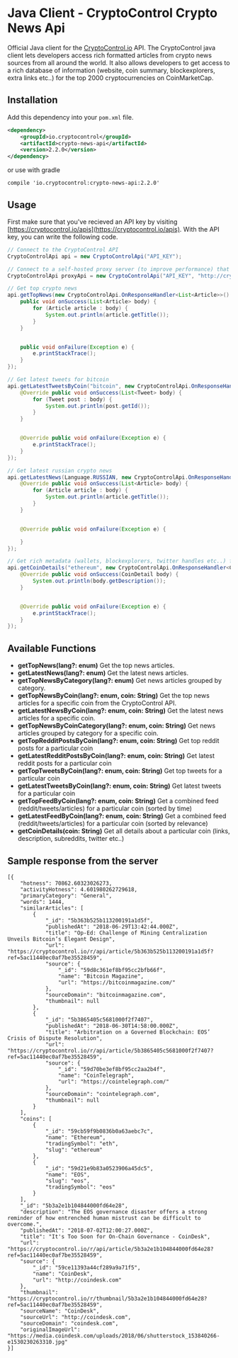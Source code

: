 Java Client - CryptoControl Crypto News Api
===========================================

Official Java client for the [CryptoControl.io](https://cryptocontrol.io) API. The CryptoControl java client lets developers access rich formatted articles from crypto news sources from all around the world.
It also allows developers to get access to a rich database of information (website, coin summary, blockexplorers, extra links etc..) for the top 2000 cryptocurrencies on CoinMarketCap.

## Installation
Add this dependency into your `pom.xml` file.

```xml
<dependency>
    <groupId>io.cryptocontrol</groupId>
    <artifactId>crypto-news-api</artifactId>
    <version>2.2.0</version>
</dependency>
```

or use with gradle

```
compile 'io.cryptocontrol:crypto-news-api:2.2.0'
```


## Usage
First make sure that you've recieved an API key by visiting [https://cryptocontrol.io/apis](https://cryptocontrol.io/apis). With the API key, you can write the following code.

```java
// Connect to the CryptoControl API
CryptoControlApi api = new CryptoControlApi("API_KEY");

// Connect to a self-hosted proxy server (to improve performance) that points to cryptocontrol.io
CryptoControlApi proxyApi = new CryptoControlApi("API_KEY", "http://cryptocontrol_proxy/api/v1/public");

// Get top crypto news
api.getTopNews(new CryptoControlApi.OnResponseHandler<List<Article>>() {
    public void onSuccess(List<Article> body) {
        for (Article article : body) {
            System.out.println(article.getTitle());
        }
    }


    public void onFailure(Exception e) {
        e.printStackTrace();
    }
});

// Get latest tweets for bitcoin
api.getLatestTweetsByCoin("bitcoin", new CryptoControlApi.OnResponseHandler<List<Tweet>>() {
    @Override public void onSuccess(List<Tweet> body) {
        for (Tweet post : body) {
            System.out.println(post.getId());
        }
    }


    @Override public void onFailure(Exception e) {
        e.printStackTrace();
    }
});

// Get latest russian crypto news
api.getLatestNews(Language.RUSSIAN, new CryptoControlApi.OnResponseHandler<List<Article>>() {
    @Override public void onSuccess(List<Article> body) {
        for (Article article : body) {
            System.out.println(article.getTitle());
        }
    }


    @Override public void onFailure(Exception e) {

    }
});

// Get rich metadata (wallets, blockexplorers, twitter handles etc..) for ethereum
api.getCoinDetails("ethereum", new CryptoControlApi.OnResponseHandler<CoinDetail>() {
    @Override public void onSuccess(CoinDetail body) {
        System.out.println(body.getDescription());
    }


    @Override public void onFailure(Exception e) {
        e.printStackTrace();
    }
});

```


## Available Functions

- **getTopNews(lang?: enum)** Get the top news articles.
- **getLatestNews(lang?: enum)** Get the latest news articles.
- **getTopNewsByCategory(lang?: enum)** Get news articles grouped by category.
- **getTopNewsByCoin(lang?: enum, coin: String)** Get the top news articles for a specific coin from the CryptoControl API.
- **getLatestNewsByCoin(lang?: enum, coin: String)** Get the latest news articles for a specific coin.
- **getTopNewsByCoinCategory(lang?: enum, coin: String)** Get news articles grouped by category for a specific coin.
- **getTopRedditPostsByCoin(lang?: enum, coin: String)** Get top reddit posts for a particular coin
- **getLatestRedditPostsByCoin(lang?: enum, coin: String)** Get latest reddit posts for a particular coin
- **getTopTweetsByCoin(lang?: enum, coin: String)** Get top tweets for a particular coin
- **getLatestTweetsByCoin(lang?: enum, coin: String)** Get latest tweets for a particular coin
- **getTopFeedByCoin(lang?: enum, coin: String)** Get a combined feed (reddit/tweets/articles) for a particular coin (sorted by time)
- **getLatestFeedByCoin(lang?: enum, coin: String)** Get a combined feed (reddit/tweets/articles) for a particular coin (sorted by relevance)
- **getCoinDetails(coin: String)** Get all details about a particular coin (links, description, subreddits, twitter etc..)


## Sample response from the server

```
[{
    "hotness": 70862.60323026273,
    "activityHotness": 4.601980262729618,
    "primaryCategory": "General",
    "words": 1444,
    "similarArticles": [
        {
            "_id": "5b363b525b113200191a1d5f",
            "publishedAt": "2018-06-29T13:42:44.000Z",
            "title": "Op-Ed: Challenge of Mining Centralization Unveils Bitcoin’s Elegant Design",
            "url": "https://cryptocontrol.io/r/api/article/5b363b525b113200191a1d5f?ref=5ac11440ec0af7be35528459",
            "source": {
                "_id": "59d8c361ef8bf95cc2bfb66f",
                "name": "Bitcoin Magazine",
                "url": "https://bitcoinmagazine.com/"
            },
            "sourceDomain": "bitcoinmagazine.com",
            "thumbnail": null
        },
        {
            "_id": "5b3865405c5681000f2f7407",
            "publishedAt": "2018-06-30T14:58:00.000Z",
            "title": "Arbitration on a Governed Blockchain: EOS’ Crisis of Dispute Resolution",
            "url": "https://cryptocontrol.io/r/api/article/5b3865405c5681000f2f7407?ref=5ac11440ec0af7be35528459",
            "source": {
                "_id": "59d70be3ef8bf95cc2aa2b4f",
                "name": "CoinTelegraph",
                "url": "https://cointelegraph.com/"
            },
            "sourceDomain": "cointelegraph.com",
            "thumbnail": null
        }
    ],
    "coins": [
        {
            "_id": "59cb59f9b0836b0a63aebc7c",
            "name": "Ethereum",
            "tradingSymbol": "eth",
            "slug": "ethereum"
        },
        {
            "_id": "59d21e9b83a0523906a45dc5",
            "name": "EOS",
            "slug": "eos",
            "tradingSymbol": "eos"
        }
    ],
    "_id": "5b3a2e1b104844000fd64e28",
    "description": "The EOS governance disaster offers a strong reminder of how entrenched human mistrust can be difficult to overcome.",
    "publishedAt": "2018-07-02T12:00:27.000Z",
    "title": "It's Too Soon for On-Chain Governance - CoinDesk",
    "url": "https://cryptocontrol.io/r/api/article/5b3a2e1b104844000fd64e28?ref=5ac11440ec0af7be35528459",
    "source": {
        "_id": "59ce11393a44cf289a9a71f5",
        "name": "CoinDesk",
        "url": "http://coindesk.com"
    },
    "thumbnail": "https://cryptocontrol.io/r/thumbnail/5b3a2e1b104844000fd64e28?ref=5ac11440ec0af7be35528459",
    "sourceName": "CoinDesk",
    "sourceUrl": "http://coindesk.com",
    "sourceDomain": "coindesk.com",
    "originalImageUrl": "https://media.coindesk.com/uploads/2018/06/shutterstock_153840266-e1530230263310.jpg"
}]
```